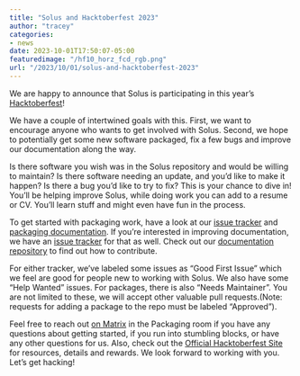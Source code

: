 ```yaml
---
title: "Solus and Hacktoberfest 2023"
author: "tracey"
categories:
- news
date: 2023-10-01T17:50:07-05:00
featuredimage: "/hf10_horz_fcd_rgb.png"
url: "/2023/10/01/solus-and-hacktoberfest-2023"
---
```


We are happy to announce that Solus is participating in this year’s [Hacktoberfest](https://hacktoberfest.com)!

We have a couple of intertwined goals with this. First, we want to encourage anyone who wants to get involved with Solus. Second, we hope to potentially get some new software packaged, fix a few bugs and improve our documentation along the way.

<!--more-->

Is there software you wish was in the Solus repository and would be willing to maintain? Is there software needing an update, and you’d like to make it happen? Is there a bug you’d like to try to fix? This is your chance to dive in! You’ll be helping improve Solus, while doing work you can add to a resume or CV. You’ll learn stuff and might even have fun in the process.

To get started with packaging work, have a look at our [issue tracker](https://github.com/getsolus/packages/issues) and [packaging documentation](https://help.getsol.us/docs/packaging). If you’re interested in improving documentation, we have an [issue tracker](https://github.com/getsolus/help-center-docs/issues) for that as well. Check out our [documentation repository](https://github.com/getsolus/help-center-docs) to find out how to contribute.

For either tracker, we’ve labeled some issues as “Good First Issue” which we feel are good for people new to working with Solus. We also have some “Help Wanted” issues. For packages, there is also “Needs Maintainer”. You are not limited to these, we will accept other valuable pull requests.(Note: requests for adding a package to the repo must be labeled “Approved”).

Feel free to reach out [on Matrix](https://help.getsol.us/docs/user/contributing/getting-involved#matrix-chat) in the Packaging room if you have any questions about getting started, if you run into stumbling blocks, or have any other questions for us. Also, check out the [Official Hacktoberfest Site](https://hacktoberfest.com) for resources, details and rewards. We look forward to working with you. Let’s get hacking!
